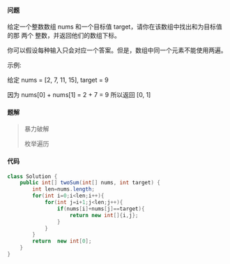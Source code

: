 #### 问题

给定一个整数数组 nums 和一个目标值 target，请你在该数组中找出和为目标值的那 两个 整数，并返回他们的数组下标。

你可以假设每种输入只会对应一个答案。但是，数组中同一个元素不能使用两遍。

 示例:

给定 nums = [2, 7, 11, 15], target = 9

因为 nums[0] + nums[1] = 2 + 7 = 9
所以返回 [0, 1]

#### 题解

> 暴力破解
>
> 枚举遍历

#### 代码

```java
class Solution {
    public int[] twoSum(int[] nums, int target) {
        int len=nums.length;
        for(int i=0;i<len;i++){
            for(int j=i+1;j<len;j++){
                if(nums[i]+nums[j]==target){
                    return new int[]{i,j};
                }
            }
        }
        return  new int[0];
    }
}
```



